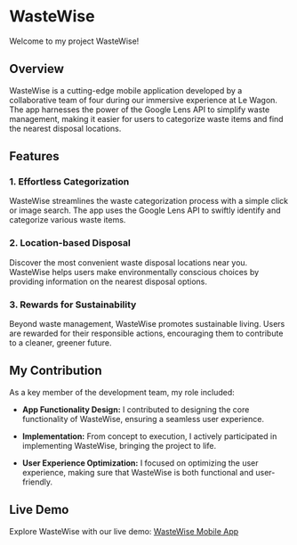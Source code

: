 # WasteWise

Welcome to my project WasteWise!

## Overview

WasteWise is a cutting-edge mobile application developed by a collaborative team of four during our immersive experience at Le Wagon. The app harnesses the power of the Google Lens API to simplify waste management, making it easier for users to categorize waste items and find the nearest disposal locations.

## Features

### 1. Effortless Categorization

WasteWise streamlines the waste categorization process with a simple click or image search. The app uses the Google Lens API to swiftly identify and categorize various waste items.

### 2. Location-based Disposal

Discover the most convenient waste disposal locations near you. WasteWise helps users make environmentally conscious choices by providing information on the nearest disposal options.

### 3. Rewards for Sustainability

Beyond waste management, WasteWise promotes sustainable living. Users are rewarded for their responsible actions, encouraging them to contribute to a cleaner, greener future.

## My Contribution

As a key member of the development team, my role included:

- **App Functionality Design:** I contributed to designing the core functionality of WasteWise, ensuring a seamless user experience.

- **Implementation:** From concept to execution, I actively participated in implementing WasteWise, bringing the project to life.

- **User Experience Optimization:** I focused on optimizing the user experience, making sure that WasteWise is both functional and user-friendly.

## Live Demo

Explore WasteWise with our live demo: [WasteWise Mobile App](https://www.wastewise.me/)


